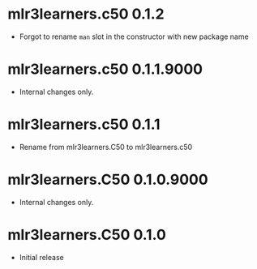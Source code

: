 # mlr3learners.c50 0.1.2

- Forgot to rename `man` slot in the constructor with new package name


# mlr3learners.c50 0.1.1.9000

- Internal changes only.


# mlr3learners.c50 0.1.1

- Rename from mlr3learners.C50 to mlr3learners.c50


# mlr3learners.C50 0.1.0.9000

- Internal changes only.


# mlr3learners.C50 0.1.0

- Initial release


